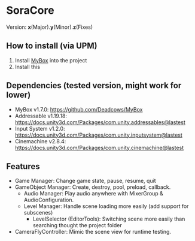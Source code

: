 # SoraCore
Version: **x**(Major).**y**(Minor).**z**(Fixes)

## How to install (via UPM)
1. Install [MyBox](https://github.com/Deadcows/MyBox) into the project
2. Install this

## Dependencies (tested version, might work for lower)
* MyBox v1.7.0: https://github.com/Deadcows/MyBox
* Addressable v1.19.18: https://docs.unity3d.com/Packages/com.unity.addressables@lastest
* Input System v1.2.0: https://docs.unity3d.com/Packages/com.unity.inputsystem@lastest
* Cinemachine v2.8.4: https://docs.unity3d.com/Packages/com.unity.cinemachine@lastest

## Features
* Game Manager: Change game state, pause, resume, quit
* GameObject Manager: Create, destroy, pool, preload, callback.
  * Audio Manager: Play audio anywhere with MixerGroup & AudioConfiguration.
  * Level Manager: Handle scene loading more easily (add support for subscenes)
    * LevelSelector (EditorTools): Switching scene more easily than searching thought the project folder
* CameraFlyController: Mimic the scene view for runtime testing.